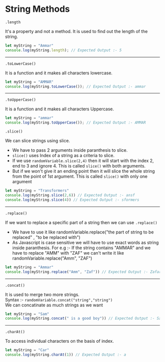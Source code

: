 # String Methods

`.length`

It's a property and not a method. It is used to find out the length of the string.

``` javascript
let myString = "Ammar"
console.log(myString.length); // Expected Output :- 5
```
***

`.toLowerCase()`

It is a function and it makes all characters lowercase.

``` javascript
let myString = "AMMAR"
console.log(myString.toLowerCase()); // Expected Output :- ammar
```
***
`.toUpperCase()`

It is a function and it makes all characters Uppercase.

``` javascript
let myString = "ammar"
console.log(myString.toUpperCase()); // Expected Output :- AMMAR
```
`.slice()`

We can slice strings using slice. 
* We have to pass 2 arguments inside paranthesis to slice.
* `slice()` uses Index of a string as a criteria to slice.
* If we use `randomVariable.slice(2,4)` then it will start with the index 2, end to 3 and ignore 4. This is called `slice()` with both arguments.
* But if we won't give it an ending point then it will slice the whole string from the point of 1st argument. This is called `slice()` with only one argument

``` javascript
let myString = "Transformers"
console.log(myString.slice(2,6)) // Expected Output :- ansf
console.log(myString.slice(4)) // Expected Output :- sformers
```
***
`.replace()`

If we want to replace a specific part of a string then we can use `.replace()`
* We have to use it like randomVariable.replace("the part of string to be replaced" , "to be replaced with")
* As Javascript is case sensitive we will have to use exact words as string inside paranthesis. For e.g :- If the string contains "AMMAR" and we have to replace "AMM" with "ZAF" we can't write it like randomVariable.replace("Amm", "ZAF")

``` javascript
let myString = "Ammar"
console.log(myString.replace("Amm", "Zaf")) // Expected Output :- Zafar
```
***
`.concat()`

It is used to merge two more strings.\
Syntax :- `randomVariable.concat("string","string")`\
We can concatinate as much strings as we want

``` javascript
let myString = "Sam"
console.log(myString.concat(" is a good boy")) // Expected Output :- Sam is a good boy
```
***
`.charAt()`

To access individual characters on the basis of index.

``` javascript
let myString = "Car"
console.log(myString.charAt(1)) // Expected Output :- a
```


